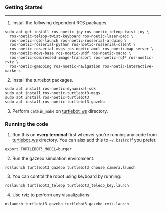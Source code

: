 ### Getting Started
---

1. Install the following dependent ROS packages.
```
sudo apt-get install ros-noetic-joy ros-noetic-teleop-twist-joy \
  ros-noetic-teleop-twist-keyboard ros-noetic-laser-proc \
  ros-noetic-rgbd-launch ros-noetic-rosserial-arduino \
  ros-noetic-rosserial-python ros-noetic-rosserial-client \
  ros-noetic-rosserial-msgs ros-noetic-amcl ros-noetic-map-server \
  ros-noetic-move-base ros-noetic-urdf ros-noetic-xacro \
  ros-noetic-compressed-image-transport ros-noetic-rqt* ros-noetic-rviz \
  ros-noetic-gmapping ros-noetic-navigation ros-noetic-interactive-markers
```

2. Install the turtlebot packages.
```
sudo apt install ros-noetic-dynamixel-sdk
sudo apt install ros-noetic-turtlebot3-msgs
sudo apt install ros-noetic-turtlebot3
sudo apt install ros-noetic-turtlebot3-gazebo
```

3. Perform `catkin_make` on [turtlebot_ws](./) directory.


### Running the code

1. Run this on **every terminal** first whenver you're running any code from [turtlebot_ws](./) directory. You can also add this to `~/.bashrc` if you prefer.

```
export TURTLEBOT3_MODEL=burger
```

2. Run the gazebo simulation environment.
```
roslaunch turtlebot3_gazebo turtlebot3_chouse_camera.launch
```

3. You can control the robot using keyboard by running:
```
roslaunch turtlebot3_teleop turtlebot3_teleop_key.launch
```

4. Use rviz to perform any visualizations:
```
oslaunch turtlebot3_gazebo turtlebot3_gazebo_rviz.launch
```



